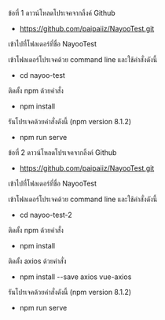 ข้อที่ 1
ดาวน์โหลดโปรเจคจากลิ้งค์ Github
- https://github.com/paipaiiz/NayooTest.git

เข้าไปที่โฟลเดอร์ที่ชื่อ NayooTest

เข้าโฟลเดอร์โปรเจคด้วย command line และใช้คำสั่งดังนี้
 - cd nayoo-test

ติดตั้ง npm ด้วยคำสั่ง
- npm install

รันโปรเจคด้วยคำสั่งดังนี้ (npm version 8.1.2)
 - npm run serve

ข้อที่ 2
ดาวน์โหลดโปรเจคจากลิ้งค์ Github
- https://github.com/paipaiiz/NayooTest.git

เข้าไปที่โฟลเดอร์ที่ชื่อ NayooTest

เข้าโฟลเดอร์โปรเจคด้วย command line และใช้คำสั่งดังนี้
 - cd nayoo-test-2

ติดตั้ง npm ด้วยคำสั่ง
- npm install

ติดตั้ง axios ด้วยคำสั่ง
- npm install --save axios vue-axios

รันโปรเจคด้วยคำสั่งดังนี้ (npm version 8.1.2)
 - npm run serve
